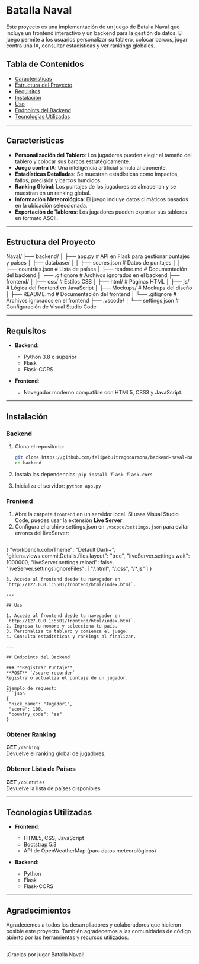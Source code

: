 # Batalla Naval

Este proyecto es una implementación de un juego de Batalla Naval que incluye un frontend interactivo y un backend para la gestión de datos. El juego permite a los usuarios personalizar su tablero, colocar barcos, jugar contra una IA, consultar estadísticas y ver rankings globales.

## Tabla de Contenidos
- [Características](#características)
- [Estructura del Proyecto](#estructura-del-proyecto)
- [Requisitos](#requisitos)
- [Instalación](#instalación)
- [Uso](#uso)
- [Endpoints del Backend](#endpoints-del-backend)
- [Tecnologías Utilizadas](#tecnologías-utilizadas)

---

## Características

- **Personalización del Tablero**: Los jugadores pueden elegir el tamaño del tablero y colocar sus barcos estratégicamente.
- **Juego contra IA**: Una inteligencia artificial simula al oponente.
- **Estadísticas Detalladas**: Se muestran estadísticas como impactos, fallos, precisión y barcos hundidos.
- **Ranking Global**: Los puntajes de los jugadores se almacenan y se muestran en un ranking global.
- **Información Meteorológica**: El juego incluye datos climáticos basados en la ubicación seleccionada.
- **Exportación de Tableros**: Los jugadores pueden exportar sus tableros en formato ASCII.

---

## Estructura del Proyecto
Naval/ ├── backend/ │ ├── app.py # API en Flask para gestionar puntajes y países │ ├── database/ │ │ ├── scores.json # Datos de puntajes │ │ ├── countries.json # Lista de países │ ├── readme.md # Documentación del backend │ └── .gitignore # Archivos ignorados en el backend ├── frontend/ │ ├── css/ # Estilos CSS │ ├── html/ # Páginas HTML │ ├── js/ # Lógica del frontend en JavaScript │ ├── Mockups/ # Mockups del diseño │ ├── README.md # Documentación del frontend │ └── .gitignore # Archivos ignorados en el frontend ├── .vscode/ │ └── settings.json # Configuración de Visual Studio Code

---

## Requisitos

- **Backend**:
  - Python 3.8 o superior
  - Flask
  - Flask-CORS

- **Frontend**:
  - Navegador moderno compatible con HTML5, CSS3 y JavaScript.

---

## Instalación

### Backend
1. Clona el repositorio:
   ```sh
   git clone https://github.com/felipebuitragocarmona/backend-naval-battle
   cd backend
2. Instala las dependencias:
```pip install flask flask-cors```

3. Inicializa el servidor:
```python app.py```


### Frontend
1. Abre la carpeta `frontend` en un servidor local. Si usas Visual Studio Code, puedes usar la extensión **Live Server**.
2. Configura el archivo settings.json en `.vscode/settings.json` para evitar errores del liveServer:
   ```json
{
    "workbench.colorTheme": "Default Dark+",
    "gitlens.views.commitDetails.files.layout": "tree",
    "liveServer.settings.wait": 1000000,
    "liveServer.settings.reload": false,
    "liveServer.settings.ignoreFiles": [
        "/.html",
        "/.css",
        "/*.js"
    ]
}

   ```
3. Accede al frontend desde tu navegador en `http://127.0.0.1:5501/frontend/html/index.html`.

---

## Uso

1. Accede al frontend desde tu navegador en `http://127.0.0.1:5501/frontend/html/index.html`.
2. Ingresa tu nombre y selecciona tu país.
3. Personaliza tu tablero y comienza el juego.
4. Consulta estadísticas y rankings al finalizar.

---

## Endpoints del Backend

### **Registrar Puntaje**
**POST** `/score-recorder`  
Registra o actualiza el puntaje de un jugador.

Ejemplo de request:
```json
{
    "nick_name": "Jugador1",
    "score": 100,
    "country_code": "es"
}
```

### **Obtener Ranking**
**GET** `/ranking`  
Devuelve el ranking global de jugadores.

### **Obtener Lista de Países**
**GET** `/countries`  
Devuelve la lista de países disponibles.

---

## Tecnologías Utilizadas

- **Frontend**:
  - HTML5, CSS, JavaScript
  - Bootstrap 5.3
  - API de OpenWeatherMap (para datos meteorológicos)

- **Backend**:
  - Python
  - Flask
  - Flask-CORS

---

## Agradecimientos

Agradecemos a todos los desarrolladores y colaboradores que hicieron posible este proyecto. También agradecemos a las comunidades de código abierto por las herramientas y recursos utilizados.

---

¡Gracias por jugar Batalla Naval!